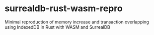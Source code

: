 # surrealdb-rust-wasm-repro
Minimal reproduction of memory increase and transaction overlapping using IndexedDB in Rust with WASM and SurrealDB

